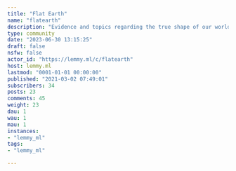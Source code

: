 ```yaml
---
title: "Flat Earth" 
name: "flatearth"
description: "Evidence and topics regarding the true shape of our world."
type: community
date: "2023-06-30 13:15:25"
draft: false
nsfw: false
actor_id: "https://lemmy.ml/c/flatearth"
host: lemmy.ml
lastmod: "0001-01-01 00:00:00"
published: "2021-03-02 07:49:01"
subscribers: 34
posts: 23
comments: 45
weight: 23
dau: 1
wau: 1
mau: 1
instances:
- "lemmy_ml"
tags: 
- "lemmy_ml"

---
```

